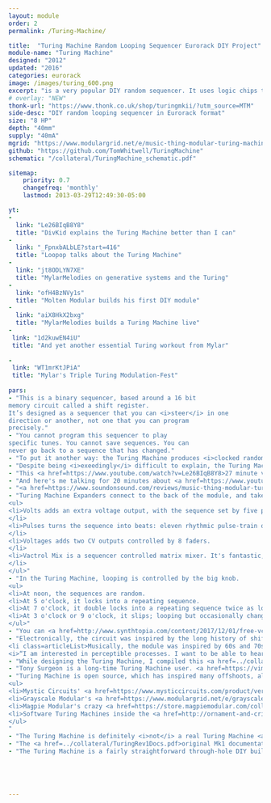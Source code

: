 ```yaml
---
layout: module
order: 2
permalink: /Turing-Machine/

title:  "Turing Machine Random Looping Sequencer Eurorack DIY Project"
module-name: "Turing Machine"
designed: "2012"
updated: "2016"
categories: eurorack
image: /images/turing_600.png
excerpt: "is a very popular DIY random sequencer. It uses logic chips to spit out basslines and melodies" 
# overlay: "NEW"
thonk-url: "https://www.thonk.co.uk/shop/turingmkii/?utm_source=MTM" 
side-desc: "DIY random looping sequencer in Eurorack format"
size: "8 HP"
depth: "40mm"
supply: "40mA"
mgrid: "https://www.modulargrid.net/e/music-thing-modular-turing-machine-mk-ii"
github: "https://github.com/TomWhitwell/TuringMachine"
schematic: "/collateral/TuringMachine_schematic.pdf"

sitemap:
    priority: 0.7
    changefreq: 'monthly'
    lastmod: 2013-03-29T12:49:30-05:00

yt:
- 
  link: "Le26BIqB8Y8"
  title: "DivKid explains the Turing Machine better than I can"
- 
  link: "_FpnxbALbLE?start=416"
  title: "Loopop talks about the Turing Machine"
- 
  link: "jt8ODLYN7XE"
  title: "MylarMelodies on generative systems and the Turing"
- 
  link: "ofH4BzNVy1s"
  title: "Molten Modular builds his first DIY module"
- 
  link: "aiX8HkX2bxg"
  title: "MylarMelodies builds a Turing Machine live"
- 
 link: "1d2kuwEN4iU"
 title: "And yet another essential Turing workout from Mylar"
 
- 
 link: "WT1mrKtJPiA"
 title: "Mylar's Triple Turing Modulation-Fest"   
  
pars:
- "This is a binary sequencer, based around a 16 bit
memory circuit called a shift register.
It’s designed as a sequencer that you can <i>steer</i> in one
direction or another, not one that you can program
precisely."
- "You cannot program this sequencer to play
specific tunes. You cannot save sequences. You can
never go back to a sequence that has changed."
- "To put it another way: the Turing Machine produces <i>clocked randomly changing control voltages</i>. Unlike many random voltage generators, these sequences can be locked into loops that repeat according to the length control."
- "Despite being <i>exeedingly</i> difficult to explain, the Turing Machine has become one of the most popular Eurorack DIY projects since June 2012. The <a href=https://www.instagram.com/explore/tags/turingmachine/>#turingmachine tag on Instagram</a> contains lots of great demos (and a certain amount of the real Alan Turing)."
- "This <a href=https://www.youtube.com/watch?v=Le26BIqB8Y8>27 minute video from DivKid explains everything</a> you need to know about the Turing Machine and the expanders."
- "And here's me talking for 20 minutes about <a href=https://www.youtube.com/watch?v=QflL8PHQ2YU>how the Turing machine works and how it was designed</a>."
- "<a href=https://www.soundonsound.com/reviews/music-thing-modular-turing-machine-mkii>Here is a nice review of the Turing Machine from Sound on Sound Magazine</a>"
- "Turing Machine Expanders connect to the back of the module, and take the sequence from the main module and use it in different ways:
<ul>
<li>Volts adds an extra voltage output, with the sequence set by five pots. 
</li>
<li>Pulses turns the sequence into beats: eleven rhythmic pulse-train outputs. 
</li>
<li>Voltages adds two CV outputs controlled by 8 faders. 
</li>
<li>Vactrol Mix is a sequencer controlled matrix mixer. It's fantastic, but really hard to explain.
</li>
</ul>"
- "In the Turing Machine, looping is controlled by the big knob. 
<ul>
<li>At noon, the sequences are random. 
<li>At 5 o'clock, it locks into a repeating sequence. 
<li>At 7 o'clock, it double locks into a repeating sequence twice as long as the 'length' setting. 
<li>At 3 o'clock or 9 o'clock, it slips; looping but occasionally changing notes. 
</ul>"
- "You can <a href=http://www.synthtopia.com/content/2017/12/01/free-vcv-rack-software-modular-synth-gets-ableton-link-turing-machine-modules/>try out a fully operational Turing Machine + Pulses + Volts in the free VCV Rack software</a>"
- "Electronically, the circuit was inspired by the long history of shift register pseudorandom synth circuits, including the <a href=https://www.youtube.com/watch?v=YZVyl8HkxWU>Triadex Muse</a>, <a href=https://www.youtube.com/watch?v=5TlowXdSR_8>Buchla 266 Source of Uncertainty</a> and <a href=http://mamonu.weebly.com/wiard-noisering.html>Grant Richter's Noisering</a>.</li>
<li class=articleList>Musically, the module was inspired by 60s and 70s minimalist process music by people like Steve Reich, Terry Riley or Philip Glass: 
<i>“I am interested in perceptible processes. I want to be able to hear the process happening throughout the music.To facilitate closely detailed listening a musical process should happen extremely gradually.”</i> Steve Reich, <a href=http://musicgrad.ucsd.edu/~dwd/2014_music14/reich.pdf>Music as a Gradual Process</a>, 1968"
- "While designing the Turing Machine, I compiled this <a href=../collateral/Random-Reading-List.pdf>Random Reading List</a> which includes notes on the history of random sequence generators from Marvin Minsky's Muse to Don Buchla's Source of Uncertainty to Doepfer's A-149 module. "
- "Tony Surgeon is a long-time Turing Machine user. <a href=https://vimeo.com/225625900>In this workshop from 2016</a> he shows how he uses it to generate sequences which are then looped on an Octatrack."
- "Turing Machine is open source, which has inspired many offshoots, alternative panels and third party expanders, including:
<ul>
<li>Mystic Circuits' <a href=https://www.mysticcircuits.com/product/vert>Vert</a> and <a href=https://www.mysticcircuits.com/product/leaves-black-panel-limited-edition>Leaves</a>
<li>Grayscale Modular's <a href=https://www.modulargrid.net/e/grayscale-permutation-18hp-black>Permutation</a>
<li>Magpie Modular's crazy <a href=https://store.magpiemodular.com/collections/all-panels/products/music-thing-modular-turing-machine-ver-2-panel>combo panels</a>
<li>Software Turing Machines inside the <a href=http://ornament-and-cri.me/>Ornament & Crime</a> module, <a href=https://mqtthiqs.github.io/parasites/frames.html>Frames Parasites firmware</a>, <a href=https://www.native-instruments.com/en/reaktor-community/reaktor-user-library/entry/show/10173/>Reactor Blocks</a>, <a href=https://github.com/stellare-modular/vcv-rack/releases>VCV Rack Modules</a> and even <a href=https://mutable-instruments.net/modules/marbles/>Mutable Instruments' Marbles</a>. 
</ul>
"
- "The Turing Machine is definitely <i>not</i> a real Turing Machine <a href=https://www.cl.cam.ac.uk/projects/raspberrypi/tutorials/turing-machine/one.html>the way Alan Turing explained it</a>. The name is vaguely relevant because the module uses a loop of data being changed, but the similarity ends there."
- "The <a href=../collateral/TuringRev1Docs.pdf>original Mk1 documentation</a> contains more detail about how the Turing Machine works, including a block diagram."
- "The Turing Machine is a fairly straightforward through-hole DIY build, but it's fairly dense and takes a while to complete, so probably shouldn't be a first DIY project (I always recommend Mikrophonie or Mini Drive as first builds). Build documents are <a href=https://www.thonk.co.uk/shop/turingmkii/?utm_source=MTM&utm_campaign=TuringMain>available from Thonk</a>. If you get stuck, the <a href=https://github.com/TomWhitwell/TuringMachine/issues?utf8=%E2%9C%93&q=is%3Aissue>Github Issue List</a> is probably the best place to start - remember to check closed issues as well as open ones. "





---
```



